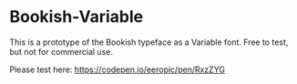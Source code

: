 # Bookish-Variable

This is a prototype of the Bookish typeface as a Variable font. Free to test, but not for commercial use.

Please test here: https://codepen.io/eeropic/pen/RxzZYG

